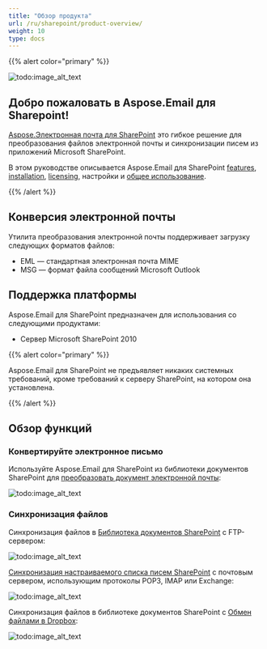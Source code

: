 ```yaml
---
title: "Обзор продукта"
url: /ru/sharepoint/product-overview/
weight: 10
type: docs
---
```



{{% alert color="primary" %}}

![todo:image_alt_text](product-overview_1.png)
## **Добро пожаловать в Aspose.Email для Sharepoint!**
[Aspose.Электронная почта для SharePoint](https://www.aspose.com/categories/sharepoint-components/aspose.email-for-sharepoint/default.aspx) это гибкое решение для преобразования файлов электронной почты и синхронизации писем из приложений Microsoft SharePoint.

В этом руководстве описывается Aspose.Email для SharePoint [features](/email/sharepoint/features/), [installation](/email/sharepoint/installing-aspose-email-for-sharepoint/), [licensing](/email/sharepoint/license-aspose-email-for-sharepoint/), настройки и [общее использование](/email/sharepoint/overview/).

{{% /alert %}}
## **Конверсия электронной почты**
Утилита преобразования электронной почты поддерживает загрузку следующих форматов файлов:

- EML — стандартная электронная почта MIME
- MSG — формат файла сообщений Microsoft Outlook
## **Поддержка платформы**
Aspose.Email для SharePoint предназначен для использования со следующими продуктами:

- Сервер Microsoft SharePoint 2010

{{% alert color="primary" %}}

Aspose.Email для SharePoint не предъявляет никаких системных требований, кроме требований к серверу SharePoint, на котором она установлена.

{{% /alert %}}
## **Обзор функций**
### **Конвертируйте электронное письмо**
Используйте Aspose.Email для SharePoint из библиотеки документов SharePoint для [преобразовать документ электронной почты](/email/sharepoint/email-conversion/):

![todo:image_alt_text](product-overview_2.png)



### **Синхронизация файлов**
Синхронизация файлов в [Библиотека документов SharePoint](/email/sharepoint/document-library-synchronization/) с FTP-сервером:

![todo:image_alt_text](product-overview_3.png)




[Синхронизация настраиваемого списка писем SharePoint](/email/sharepoint/email-synchronization/) с почтовым сервером, использующим протоколы POP3, IMAP или Exchange:

![todo:image_alt_text](product-overview_4.png)




Синхронизация файлов в библиотеке документов SharePoint с [Обмен файлами в Dropbox](/email/sharepoint/synchronize-files-with-dropbox/):

![todo:image_alt_text](product-overview_5.png)



